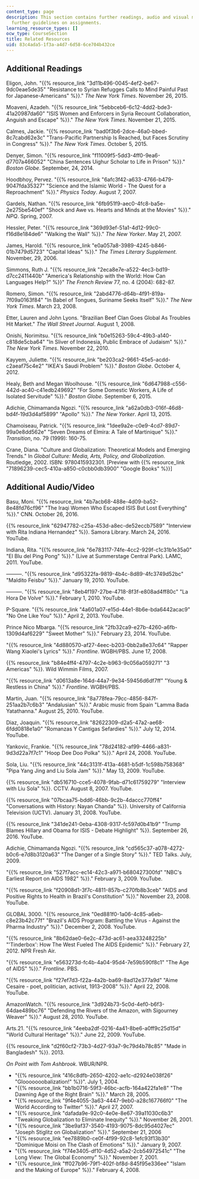 ```yaml
---
content_type: page
description: This section contains further readings, audio and visual materials, and
  further guidelines on assignments.
learning_resource_types: []
ocw_type: CourseSection
title: Related Resources
uid: 83c4ada5-1f3a-a4d7-6d58-6ce704b432ce
---
```


Additional Readings
-------------------

Eligon, John. "{{% resource_link "3d11b496-0045-4ef2-be67-9dc0eae5de35" "Resistance to Syrian Refugges Calls to Mind Painful Past for Japanese-Americans" %}}." _The New York Times_. November 26, 2015.

Moaveni, Azadeh. "{{% resource_link "5ebbceb6-6c12-4dd2-bde3-41a20987da60" "ISIS Women and Enforcers in Syria Recount Collaboration, Anguish and Escape" %}}." _The New York Times_. November 21, 2015.

Calmes, Jackie. "{{% resource_link "bad0f3b6-2dce-46a0-bbed-8c7cabd62e3c" "Trans-Pacific Partnership Is Reached, but Faces Scrutiny in Congress" %}}." _The New York Times_. October 5, 2015.

Denyer, Simon. "{{% resource_link "f11009f5-5dd3-4ff0-9ea6-d7707a466052" "China Sentences Uighur Scholar to Life in Prison" %}}." _Boston Globe_. September, 24, 2014.

Hoodbhoy, Pervez. "{{% resource_link "6afc3f42-a633-4766-b479-9047fda35327" "Science and the Islamic World - The Quest for a Reproachment" %}}." _Physics Today_. August 7, 2007.

Gardels, Nathan. "{{% resource_link "6fb951f9-aec0-4fc8-ba5e-2e275be540ef" "Shock and Awe vs. Hearts and Minds at the Movies" %}}." _NPQ_. Spring, 2007.

Hessler, Peter. "{{% resource_link "369d93ef-51a1-4d12-99c0-f16d8e184de6" "Walking the Wall" %}}." _The New Yorker_. May 21, 2007.

James, Harold. "{{% resource_link "e0a057a8-3989-4245-b846-01b7479d5723" "Capital Ideas" %}}." _The Times Literary Supplement._ November, 29, 2006.

Simmons, Ruth J. "{{% resource_link "2eca8e7e-a522-4ec3-bd19-d7cc2411440b" "America's Relationship with the World: How Can Languages Help?" %}}" _The French Review_ 77, no. 4 (2004): 682-87.

Romero, Simon. "{{% resource_link "2abd4776-d64b-4f91-819a-7f09a0163f84" "In Babel of Tongues, Suriname Seeks Itself" %}}." _The New York Times_. March 23, 2008.

Etter, Lauren and John Lyons. "Brazilian Beef Clan Goes Global As Troubles Hit Market." _The Wall Street Journal_. August 1, 2008.

Onishi, Norimitsu. "{{% resource_link "b0e15263-59c4-49b3-a140-c818de5cba64" "In Sliver of Indonesia, Public Embrace of Judaism" %}}." _The New York Times_. November 22, 2010.

Kayyem, Juliette. "{{% resource_link "be203ca2-9661-45e5-acdd-c2aeaf75c4e2" "IKEA's Saudi Problem" %}}." _Boston Globe_. October 4, 2012.

Healy, Beth and Megan Woolhouse. "{{% resource_link "6d647988-c556-442d-ac40-c41edb249692" "For Some Domestic Workers, A Life of Isolated Servitude" %}}." _Boston Globe_. September 6, 2015.

Adichie, Chimamanda Ngozi. "{{% resource_link "a62a0db3-016f-46d8-bd4f-19d3d4af5899" "Apollo" %}}." _The New Yorker_. April 13, 2015.

Chamoiseau, Patrick. "{{% resource_link "1dee9a2e-c0e9-4cd7-89d7-99a0e8dd562e" "Seven Dreams of Elmira: A Tale of Martinique" %}}." _Transition_, no. 79 (1999): 160-75.

Crane, Diana. "Culture and Globalization: Theoretical Models and Emerging Trends." In _Global Culture: Media, Arts, Policy, and Globalization_. Routledge, 2002. ISBN: 9780415932301. \[Preview with {{% resource_link "71896239-cec5-410a-a850-c0cbb0db3900" "Google Books" %}}\]

Additional Audio/Video
----------------------

Basu, Moni. "{{% resource_link "4b7acb68-488e-4d09-ba52-8e48fd76cf96" "The Iraqi Women Who Escaped ISIS But Lost Everything" %}}." CNN. October 26, 2016.

{{% resource_link "62947782-c25a-453d-a8ec-de52eccb7589" "Interview with Rita Indiana Hernandez" %}}. Samora Library. March 24, 2016. YouTube.

Indiana, Rita. "{{% resource_link "6e783117-74fe-4cc2-929f-c1c31b1e35a0" "El Blu del Ping Pong" %}}." (Live at Summerstage Central Park). LAMC, 2011. YouTube.

———. "{{% resource_link "d95322fa-9819-4b4c-8d89-4fc3749d52bc" "Maldito Feisbu" %}}." January 19, 2010. YouTube.

———. "{{% resource_link "8eb4f197-27be-4718-8f3f-e808ad4ff80c" "La Hora De Volve" %}}." February 1, 2010. YouTube.

P-Square. "{{% resource_link "4a601a07-e15d-44e1-8b6e-bda6442acac9" "No One Like You" %}}." April 2, 2013. YouTube.

Prince Nico Mbarga. "{{% resource_link "2fb32ca9-e27b-4260-a6fb-1309d4af6229" "Sweet Mother" %}}." February 23, 2014. YouTube.

"{{% resource_link "4d880570-af27-4eec-b203-0bb2a8e37c64" "Rapper Wang Xiaolei's Lyrics" %}}." _Frontline_. WGBH/PBS. June 17, 2008.

{{% resource_link "b84e4ff4-4797-4c2e-b963-9c056a059271" "3 Americas" %}}. Wild Wimmin Films, 2007.

"{{% resource_link "d0613a8e-164d-44a7-9e34-59456d6df7ff" "Young & Restless in China" %}}." _Frontline_. WGBH/PBS.

Martin, Juan. "{{% resource_link "8a778fea-79cc-4856-847f-251aa2b7c6b3" "Andalusian" %}}." Arabic music from Spain "Lamma Bada Yatathanna." August 25, 2010. YouTube.

Diaz, Joaquin. "{{% resource_link "82622309-d2a5-47a2-ae68-6fdd0818e1a0" "Romanzas Y Cantigas Sefardies" %}}." July 12, 2014. YouTube.

Yankovic, Frankie. "{{% resource_link "78d24182-af99-4466-a831-9d3d22a7f7c1" "Hoop Dee Doo Polka" %}}." April 24, 2008. YouTube.

Sola, Liu. "{{% resource_link "44c3131f-413a-4681-b5df-1c598b758368" "Pipa Yang Jing and Liu Sola Jam" %}}." May 13, 2009. YouTube.

{{% resource_link "db516710-cce5-4078-9fab-d71c61759279" "Interview with Liu Sola" %}}. CCTV. August 8, 2007. YouTube.

{{% resource_link "07bcaa75-bdd6-46bb-9c2b-4daccc770ff4" "Conversations with History: Nayan Chanda" %}}. University of California Television (UCTV). January 31, 2008. YouTube.

{{% resource_link "341de241-0eba-4308-9317-fc597d0b41b9" "Trump Blames Hillary and Obama for ISIS - Debate Highlight" %}}. September 26, 2016. YouTube.

Adichie, Chimamanda Ngozi. "{{% resource_link "cd565c37-a078-4272-b0c6-e7d8b3120a63" "The Danger of a Single Story" %}}." TED Talks. July, 2009.

"{{% resource_link "527f7acc-ec14-42c3-a971-b680427300fd" "NBC's Earliest Report on AIDS 1982" %}}." February 3, 2009. YouTube.

"{{% resource_link "f20908d1-3f7c-4811-857b-c270fb8b3ceb" "AIDS and Positive Rights to Health in Brazil's Constitution" %}}." November 23, 2008. YouTube.

GLOBAL 3000. "{{% resource_link "0ed881f0-1a06-4c85-a6eb-c8e23b42c77f" "Brazil's AIDS Program: Battling the Virus - Against the Pharma Industry" %}}." December 2, 2008. YouTube.

"{{% resource_link "8b62dae0-6e2c-473d-ac61-aea33248225b" "'Tinderbox': How The West Fueled The AIDS Epidemic" %}}." February 27, 2012. NPR Fresh Air.

"{{% resource_link "e563273d-fc4b-4a04-95d4-7e59b590f8c1" "The Age of AIDS" %}}." _Frontline_. PBS.

"{{% resource_link "f27ef7d3-f22a-4a2b-ba69-8ad12e377a9d" "Aime Cesaire - poet, politician, activist, 1913–2008" %}}." April 22, 2008. YouTube.

AmazonWatch. "{{% resource_link "3d924b73-5c0d-4ef0-b6f3-64dae489bc76" "Defending the Rivers of the Amazon, with Sigourney Weaver" %}}." August 28, 2010. YouTube.

Arts.21. "{{% resource_link "4eeba2df-0216-4a41-8be6-a0ff9c25d15d" "World Cultural Heritage" %}}." June 22, 2009. YouTube.

{{% resource_link "d2f60cf2-73b3-4d27-93a7-9c79d4b78c85" "Made in Bangladesh" %}}. 2013.

_On Point with Tom Ashbrook_. WBUR/NPR.

*   "{{% resource_link "416c8dfb-2650-4202-ae1c-d2924e038f26" "Glooooooobalization!" %}}". July 1, 2004.
*   "{{% resource_link "bb1b0716-59f3-46bc-acfb-164a422fa1e8" "The Dawning Age of the Right Brain" %}}." March 28, 2005.
*   "{{% resource_link "9f4e4055-3a63-4447-9eb0-a28c167766f0" "The World According to Twitter" %}}." April 27, 2007.
*   "{{% resource_link "dafada9e-92c0-4e0e-8e67-39a11030c6b3" "Tweaking Globalization to Eliminate Inequity" %}}." November 26, 2001.
*   "{{% resource_link "3be9af37-3540-4193-9075-8dc95d4027ec" "Joseph Stiglitz on Globalization" %}}." September 21, 2006
*   "{{% resource_link "ee7889b0-ce0f-4f99-92c8-1efc93f13b30" "Dominique Moisi on The Clash of Emotions" %}}." January 9, 2007.
*   "{{% resource_link "f74e3405-df10-4d52-a5a2-2cb54972541c" "The Long View: The Global Economy" %}}." November 7, 2001.
*   "{{% resource_link "ff027b96-79f1-402f-bf8d-845f95e336ee" "Islam and the Making of Europe" %}}." February 4, 2008.